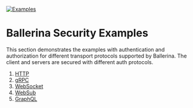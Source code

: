 [![Examples](https://github.com/ldclakmal/ballerina-security/actions/workflows/examples.yml/badge.svg)](https://github.com/ldclakmal/ballerina-security/actions/workflows/examples.yml)

# Ballerina Security Examples

This section demonstrates the examples with authentication and authorization for different transport protocols supported by Ballerina. The client and servers are secured with different auth protocols.

1. [HTTP](https://github.com/ldclakmal/ballerina-security/tree/master/examples/packages/http)
2. [gRPC](https://github.com/ldclakmal/ballerina-security/tree/master/examples/packages/grpc)
3. [WebSocket](https://github.com/ldclakmal/ballerina-security/tree/master/examples/packages/websocket)
4. [WebSub](https://github.com/ldclakmal/ballerina-security/tree/master/examples/packages/websub)
5. [GraphQL](https://github.com/ldclakmal/ballerina-security/tree/master/examples/packages/graphql)
